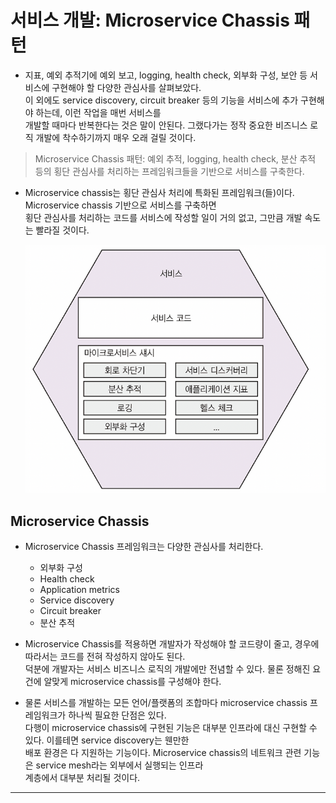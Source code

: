 # 서비스 개발: Microservice Chassis 패턴

- 지표, 예외 추적기에 예외 보고, logging, health check, 외부화 구성, 보안 등 서비스에 구현해야 할 다양한 관심사를 살펴보았다.  
  이 외에도 service discovery, circuit breaker 등의 기능을 서비스에 추가 구현해야 하는데, 이런 작업을 매번 서비스를  
  개발할 때마다 반복한다는 것은 말이 안된다. 그랬다가는 정작 중요한 비즈니스 로직 개발에 착수하기까지 매우 오래 걸릴 것이다.

> Microservice Chassis 패턴: 예외 추적, logging, health check, 분산 추적 등의 횡단 관심사를 처리하는 프레임워크들을 기반으로 서비스를 구축한다.

- Microservice chassis는 횡단 관심사 처리에 특화된 프레임워크(들)이다. Microservice chassis 기반으로 서비스를 구축하면  
  횡단 관심사를 처리하는 코드를 서비스에 작성할 일이 거의 없고, 그만큼 개발 속도는 빨라질 것이다.

  ![picture 108](/images/MSAP_PRDS_8.png)

## Microservice Chassis

- Microservice Chassis 프레임워크는 다양한 관심사를 처리한다.

  - 외부화 구성
  - Health check
  - Application metrics
  - Service discovery
  - Circuit breaker
  - 분산 추적

- Microservice Chassis를 적용하면 개발자가 작성해야 할 코드량이 줄고, 경우에 따라서는 코드를 전혀 작성하지 않아도 된다.  
  덕분에 개발자는 서비스 비즈니스 로직의 개발에만 전념할 수 있다. 물론 정해진 요건에 알맞게 microservice chassis를 구성해야 한다.

- 물론 서비스를 개발하는 모든 언어/플랫폼의 조합마다 microservice chassis 프레임워크가 하나씩 필요한 단점은 있다.  
  다행이 microservice chassis에 구현된 기능은 대부분 인프라에 대신 구현할 수 있다. 이를테면 service discovery는 웬만한  
  배포 환경은 다 지원하는 기능이다. Microservice chassis의 네트워크 관련 기능은 service mesh라는 외부에서 실행되는 인프라  
  계층에서 대부분 처리될 것이다.

---
